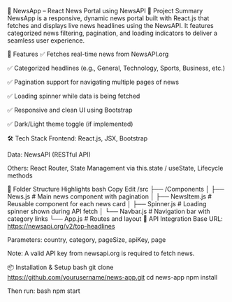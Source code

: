 📰 NewsApp – React News Portal using NewsAPI
🔹 Project Summary
NewsApp is a responsive, dynamic news portal built with React.js that fetches and displays live news headlines using the NewsAPI. It features categorized news filtering, pagination, and loading indicators to deliver a seamless user experience.

🚀 Features
✅ Fetches real-time news from NewsAPI.org

✅ Categorized headlines (e.g., General, Technology, Sports, Business, etc.)

✅ Pagination support for navigating multiple pages of news

✅ Loading spinner while data is being fetched

✅ Responsive and clean UI using Bootstrap

✅ Dark/Light theme toggle (if implemented)

🛠️ Tech Stack
Frontend: React.js, JSX, Bootstrap

Data: NewsAPI (RESTful API)

Others: React Router, State Management via this.state / useState, Lifecycle methods

📁 Folder Structure Highlights
bash
Copy
Edit
/src
  ├── /Components
  │     ├── News.js          # Main news component with pagination
  │     ├── NewsItem.js      # Reusable component for each news card
  │     ├── Spinner.js       # Loading spinner shown during API fetch
  │     └── Navbar.js        # Navigation bar with category links
  └── App.js                 # Routes and layout
🔑 API Integration
Base URL: https://newsapi.org/v2/top-headlines

Parameters: country, category, pageSize, apiKey, page

Note: A valid API key from newsapi.org is required to fetch news.

📦 Installation & Setup
bash
git clone https://github.com/yourusername/news-app.git
cd news-app
npm install

Then run:
bash
npm start
